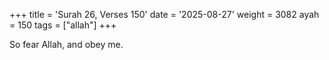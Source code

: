 +++
title = 'Surah 26, Verses 150'
date = '2025-08-27'
weight = 3082
ayah = 150
tags = ["allah"]
+++

So fear Allah, and obey me.